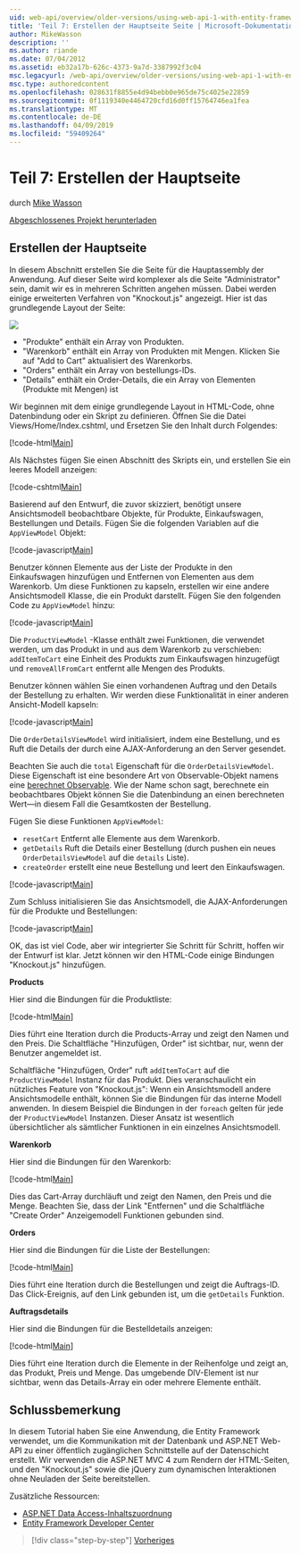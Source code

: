 ```yaml
---
uid: web-api/overview/older-versions/using-web-api-1-with-entity-framework-5/using-web-api-with-entity-framework-part-7
title: 'Teil 7: Erstellen der Hauptseite Seite | Microsoft-Dokumentation'
author: MikeWasson
description: ''
ms.author: riande
ms.date: 07/04/2012
ms.assetid: eb32a17b-626c-4373-9a7d-3387992f3c04
msc.legacyurl: /web-api/overview/older-versions/using-web-api-1-with-entity-framework-5/using-web-api-with-entity-framework-part-7
msc.type: authoredcontent
ms.openlocfilehash: 028631f8855e4d94bebb0e965de75c4025e22859
ms.sourcegitcommit: 0f1119340e4464720cfd16d0ff15764746ea1fea
ms.translationtype: MT
ms.contentlocale: de-DE
ms.lasthandoff: 04/09/2019
ms.locfileid: "59409264"
---
```

# <a name="part-7-creating-the-main-page"></a>Teil 7: Erstellen der Hauptseite

durch [Mike Wasson](https://github.com/MikeWasson)

[Abgeschlossenes Projekt herunterladen](http://code.msdn.microsoft.com/ASP-NET-Web-API-with-afa30545)

## <a name="creating-the-main-page"></a>Erstellen der Hauptseite

In diesem Abschnitt erstellen Sie die Seite für die Hauptassembly der Anwendung. Auf dieser Seite wird komplexer als die Seite "Administrator" sein, damit wir es in mehreren Schritten angehen müssen. Dabei werden einige erweiterten Verfahren von "Knockout.js" angezeigt. Hier ist das grundlegende Layout der Seite:

![](using-web-api-with-entity-framework-part-7/_static/image1.png)

- "Produkte" enthält ein Array von Produkten.
- "Warenkorb" enthält ein Array von Produkten mit Mengen. Klicken Sie auf "Add to Cart" aktualisiert des Warenkorbs.
- "Orders" enthält ein Array von bestellungs-IDs.
- "Details" enthält ein Order-Details, die ein Array von Elementen (Produkte mit Mengen) ist

Wir beginnen mit dem einige grundlegende Layout in HTML-Code, ohne Datenbindung oder ein Skript zu definieren. Öffnen Sie die Datei Views/Home/Index.cshtml, und Ersetzen Sie den Inhalt durch Folgendes:

[!code-html[Main](using-web-api-with-entity-framework-part-7/samples/sample1.html)]

Als Nächstes fügen Sie einen Abschnitt des Skripts ein, und erstellen Sie ein leeres Modell anzeigen:

[!code-cshtml[Main](using-web-api-with-entity-framework-part-7/samples/sample2.cshtml)]

Basierend auf den Entwurf, die zuvor skizziert, benötigt unsere Ansichtsmodell beobachtbare Objekte, für Produkte, Einkaufswagen, Bestellungen und Details. Fügen Sie die folgenden Variablen auf die `AppViewModel` Objekt:

[!code-javascript[Main](using-web-api-with-entity-framework-part-7/samples/sample3.js)]

Benutzer können Elemente aus der Liste der Produkte in den Einkaufswagen hinzufügen und Entfernen von Elementen aus dem Warenkorb. Um diese Funktionen zu kapseln, erstellen wir eine andere Ansichtsmodell Klasse, die ein Produkt darstellt. Fügen Sie den folgenden Code zu `AppViewModel` hinzu:

[!code-javascript[Main](using-web-api-with-entity-framework-part-7/samples/sample4.js?highlight=4)]

Die `ProductViewModel` -Klasse enthält zwei Funktionen, die verwendet werden, um das Produkt in und aus dem Warenkorb zu verschieben: `addItemToCart` eine Einheit des Produkts zum Einkaufswagen hinzugefügt und `removeAllFromCart` entfernt alle Mengen des Produkts.

Benutzer können wählen Sie einen vorhandenen Auftrag und den Details der Bestellung zu erhalten. Wir werden diese Funktionalität in einer anderen Ansicht-Modell kapseln:

[!code-javascript[Main](using-web-api-with-entity-framework-part-7/samples/sample5.js?highlight=4)]

Die `OrderDetailsViewModel` wird initialisiert, indem eine Bestellung, und es Ruft die Details der durch eine AJAX-Anforderung an den Server gesendet.

Beachten Sie auch die `total` Eigenschaft für die `OrderDetailsViewModel`. Diese Eigenschaft ist eine besondere Art von Observable-Objekt namens eine [berechnet Observable](http://knockoutjs.com/documentation/computedObservables.html). Wie der Name schon sagt, berechnete ein beobachtbares Objekt können Sie die Datenbindung an einen berechneten Wert&#8212;in diesem Fall die Gesamtkosten der Bestellung.

Fügen Sie diese Funktionen `AppViewModel`:

- `resetCart` Entfernt alle Elemente aus dem Warenkorb.
- `getDetails` Ruft die Details einer Bestellung (durch pushen ein neues `OrderDetailsViewModel` auf die `details` Liste).
- `createOrder` erstellt eine neue Bestellung und leert den Einkaufswagen.


[!code-javascript[Main](using-web-api-with-entity-framework-part-7/samples/sample6.js?highlight=4)]

Zum Schluss initialisieren Sie das Ansichtsmodell, die AJAX-Anforderungen für die Produkte und Bestellungen:

[!code-javascript[Main](using-web-api-with-entity-framework-part-7/samples/sample7.js)]

OK, das ist viel Code, aber wir integrierter Sie Schritt für Schritt, hoffen wir der Entwurf ist klar. Jetzt können wir den HTML-Code einige Bindungen "Knockout.js" hinzufügen.

**Products**

Hier sind die Bindungen für die Produktliste:

[!code-html[Main](using-web-api-with-entity-framework-part-7/samples/sample8.html)]

Dies führt eine Iteration durch die Products-Array und zeigt den Namen und den Preis. Die Schaltfläche "Hinzufügen, Order" ist sichtbar, nur, wenn der Benutzer angemeldet ist.

Schaltfläche "Hinzufügen, Order" ruft `addItemToCart` auf die `ProductViewModel` Instanz für das Produkt. Dies veranschaulicht ein nützliches Feature von "Knockout.js": Wenn ein Ansichtsmodell andere Ansichtsmodelle enthält, können Sie die Bindungen für das interne Modell anwenden. In diesem Beispiel die Bindungen in der `foreach` gelten für jede der `ProductViewModel` Instanzen. Dieser Ansatz ist wesentlich übersichtlicher als sämtlicher Funktionen in ein einzelnes Ansichtsmodell.

**Warenkorb**

Hier sind die Bindungen für den Warenkorb:

[!code-html[Main](using-web-api-with-entity-framework-part-7/samples/sample9.html)]

Dies das Cart-Array durchläuft und zeigt den Namen, den Preis und die Menge. Beachten Sie, dass der Link "Entfernen" und die Schaltfläche "Create Order" Anzeigemodell Funktionen gebunden sind.

**Orders**

Hier sind die Bindungen für die Liste der Bestellungen:

[!code-html[Main](using-web-api-with-entity-framework-part-7/samples/sample10.html)]

Dies führt eine Iteration durch die Bestellungen und zeigt die Auftrags-ID. Das Click-Ereignis, auf den Link gebunden ist, um die `getDetails` Funktion.

**Auftragsdetails**

Hier sind die Bindungen für die Bestelldetails anzeigen:

[!code-html[Main](using-web-api-with-entity-framework-part-7/samples/sample11.html)]

Dies führt eine Iteration durch die Elemente in der Reihenfolge und zeigt an, das Produkt, Preis und Menge. Das umgebende DIV-Element ist nur sichtbar, wenn das Details-Array ein oder mehrere Elemente enthält.

## <a name="conclusion"></a>Schlussbemerkung

In diesem Tutorial haben Sie eine Anwendung, die Entity Framework verwendet, um die Kommunikation mit der Datenbank und ASP.NET Web-API zu einer öffentlich zugänglichen Schnittstelle auf der Datenschicht erstellt. Wir verwenden die ASP.NET MVC 4 zum Rendern der HTML-Seiten, und den "Knockout.js" sowie die jQuery zum dynamischen Interaktionen ohne Neuladen der Seite bereitstellen.

Zusätzliche Ressourcen:

- [ASP.NET Data Access-Inhaltszuordnung](https://msdn.microsoft.com/library/6759sth4.aspx)
- [Entity Framework Developer Center](https://msdn.microsoft.com/data/ef)

> [!div class="step-by-step"]
> [Vorheriges](using-web-api-with-entity-framework-part-6.md)
